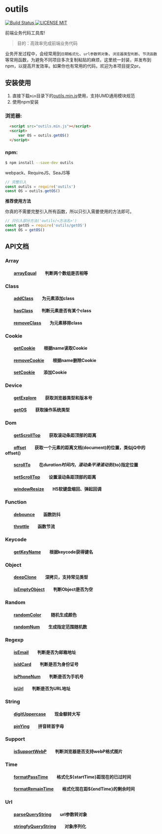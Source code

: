 # outils

[![Build Status](https://travis-ci.org/devil5986/outils.svg?branch=master) ![LICENSE MIT](https://img.shields.io/npm/l/express.svg)](https://www.npmjs.com/package/outils) 

 
前端业务代码工具库!

> 目的：高效率完成前端业务代码

业务开发过程中，会经常用到`日期格式化`、`url参数转对象`、`浏览器类型判断`、`节流函数`等常用函数，为避免不同项目多次复制粘贴的麻烦，这里统一封装，并发布到npm，以提高开发效率。如果你也有常用的代码，欢迎为本项目提交pr。

## 安装使用

1. 直接下载`min`目录下的[outils.min.js](https://github.com/devil5986/outils/blob/master/min/outils.min.js)使用，支持UMD通用模块规范  
2. 使用npm安装

### 浏览器:
``` html
  <script src="outils.min.js"></script>
  <script>
      var OS = outils.getOS()
  </script>
```

### npm:
``` bash
$ npm install --save-dev outils
```

webpack、RequireJS、SeaJS等

``` javascript
// 完整引入
const outils = require('outils')
const OS = outils.getOS()
```

**推荐使用方法**  

你真的不需要完整引入所有函数，所以只引入需要使用的方法即可。
``` javascript
// 只引入部分方法('outils/<方法名>')
const getOS = require('outils/getOS')
const OS = getOS()
```
## API文档

### Array  
#### &emsp;&emsp;[arrayEqual][arrayEqual]&emsp;&emsp;判断两个数组是否相等 

### Class
#### &emsp;&emsp;[addClass][addClass]&emsp;&emsp;为元素添加class  
#### &emsp;&emsp;[hasClass][hasClass]&emsp;&emsp;判断元素是否有某个class  
#### &emsp;&emsp;[removeClass][removeClass]&emsp;&emsp;为元素移除class  

### Cookie 
#### &emsp;&emsp;[getCookie][getCookie]&emsp;&emsp;根据name读取Cookie  
#### &emsp;&emsp;[removeCookie][removeCookie]&emsp;&emsp;根据name删除Cookie
#### &emsp;&emsp;[setCookie][setCookie]&emsp;&emsp;添加Cookie 

### Device  
#### &emsp;&emsp;[getExplore][getExplore]&emsp;&emsp;获取浏览器类型和版本号  
#### &emsp;&emsp;[getOS][getOS]&emsp;&emsp;获取操作系统类型

### Dom  
#### &emsp;&emsp;[getScrollTop][getScrollTop]&emsp;&emsp;获取滚动条距顶部的距离
#### &emsp;&emsp;[offset][offset]&emsp;&emsp;获取一个元素的距离文档(document)的位置，类似jQ中的offset()
#### &emsp;&emsp;[scrollTo][scrollTo]&emsp;&emsp;在${duration}时间内，滚动条平滑滚动到${to}指定位置
#### &emsp;&emsp;[setScrollTop][setScrollTop]&emsp;&emsp;设置滚动条距顶部的距离
#### &emsp;&emsp;[windowResize][windowResize]&emsp;&emsp;H5软键盘缩回、弹起回调

### Function  
#### &emsp;&emsp;[debounce][debounce]&emsp;&emsp;函数防抖   
#### &emsp;&emsp;[throttle][throttle]&emsp;&emsp;函数节流   

### Keycode  
#### &emsp;&emsp;[getKeyName][getKeyName]&emsp;&emsp;根据keycode获得键名 

### Object  
#### &emsp;&emsp;[deepClone][deepClone]&emsp;&emsp;深拷贝，支持常见类型
#### &emsp;&emsp;[isEmptyObject][isEmptyObject]&emsp;&emsp;判断Object是否为空

### Random  
#### &emsp;&emsp;[randomColor][randomColor] &emsp;&emsp;随机生成颜色
#### &emsp;&emsp;[randomNum][randomNum]&emsp;&emsp;生成指定范围随机数 

### Regexp  
#### &emsp;&emsp;[isEmail][isEmail]&emsp;&emsp;判断是否为邮箱地址 
#### &emsp;&emsp;[isIdCard][isIdCard]&emsp;&emsp;判断是否为身份证号
#### &emsp;&emsp;[isPhoneNum][isPhoneNum]&emsp;&emsp;判断是否为手机号  
#### &emsp;&emsp;[isUrl][isUrl]&emsp;&emsp;判断是否为URL地址

### String  
#### &emsp;&emsp;[digitUppercase][digitUppercase]&emsp;&emsp;现金额转大写
#### &emsp;&emsp;[pinYing][pinYing]&emsp;&emsp;拼音转首字母

### Support  
#### &emsp;&emsp;[isSupportWebP][isSupportWebP]&emsp;&emsp;判断浏览器是否支持webP格式图片
#### 

### Time  
#### &emsp;&emsp;[formatPassTime][formatPassTime]&emsp;&emsp;格式化${startTime}距现在的已过时间
#### &emsp;&emsp;[formatRemainTime][formatRemainTime]&emsp;&emsp;格式化现在距${endTime}的剩余时间

### Url
#### &emsp;&emsp;[parseQueryString][parseQueryString]&emsp;&emsp;url参数转对象
#### &emsp;&emsp;[stringfyQueryString][stringfyQueryString]&emsp;&emsp;对象序列化

[arrayEqual]:https://github.com/devil5986/outils/blob/master/src/array/arrayEqual.js

[addClass]:https://github.com/devil5986/outils/blob/master/src/class/addClass.js
[hasClass]:https://github.com/devil5986/outils/blob/master/src/class/hasClass.js
[removeClass]:https://github.com/devil5986/outils/blob/master/src/class/removeClass.js

[getCookie]:https://github.com/devil5986/outils/blob/master/src/cookie/getCookie.js
[removeCookie]:https://github.com/devil5986/outils/blob/master/src/cookie/removeCookie.js
[setCookie]:https://github.com/devil5986/outils/blob/master/src/cookie/setCookie.js

[getExplore]:https://github.com/devil5986/outils/blob/master/src/device/getExplore.js
[getOS]:https://github.com/devil5986/outils/blob/master/src/device/getOS.js

[getScrollTop]:https://github.com/devil5986/outils/blob/master/src/dom/getScrollTop.js
[offset]:https://github.com/devil5986/outils/blob/master/src/dom/offset.js
[scrollTo]:https://github.com/devil5986/outils/blob/master/src/dom/scrollTo.js
[setScrollTop]:https://github.com/devil5986/outils/blob/master/src/dom/setScrollTop.js
[windowResize]:https://github.com/devil5986/outils/blob/master/src/dom/windowResize.js

[debounce]:https://github.com/devil5986/outils/blob/master/src/function/debounce.js
[throttle]:https://github.com/devil5986/outils/blob/master/src/function/throttle.js

[getKeyName]:https://github.com/devil5986/outils/blob/master/src/keycode/getKeyName.js

[deepClone]:https://github.com/devil5986/outils/blob/master/src/object/deepClone.js
[isEmptyObject]:https://github.com/devil5986/outils/blob/master/src/object/isEmptyObject.js

[randomColor]:https://github.com/devil5986/outils/blob/master/src/random/randomColor.js
[randomNum]:https://github.com/devil5986/outils/blob/master/src/random/randomNum.js

[isEmail]:https://github.com/devil5986/outils/blob/master/src/regexp/isEmail.js
[isIdCard]:https://github.com/devil5986/outils/blob/master/src/regexp/isIdCard.js
[isPhoneNum]:https://github.com/devil5986/outils/blob/master/src/regexp/isPhoneNum.js
[isUrl]:https://github.com/devil5986/outils/blob/master/src/regexp/isUrl.js

[digitUppercase]:https://github.com/devil5986/outils/blob/master/src/string/digitUppercase.js
[pinYing]:https://github.com/devil5986/outils/blob/master/src/string/pinYing.js

[isSupportWebP]:https://github.com/devil5986/outils/blob/master/src/support/isSupportWebP.js

[formatPassTime]:https://github.com/devil5986/outils/blob/master/src/time/formatPassTime.js
[formatRemainTime]:https://github.com/devil5986/outils/blob/master/src/time/formatRemainTime.js

[parseQueryString]:https://github.com/devil5986/outils/blob/master/src/url/parseQueryString.js
[stringfyQueryString]:https://github.com/devil5986/outils/blob/master/src/url/stringfyQueryString.js
